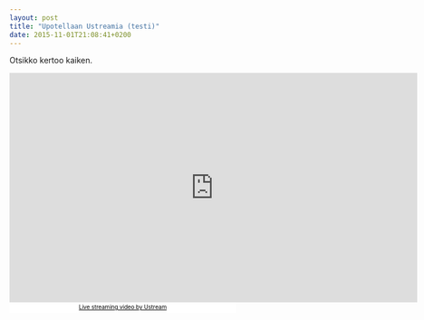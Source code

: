 ```yaml
---
layout: post
title: "Upotellaan Ustreamia (testi)"
date: 2015-11-01T21:08:41+0200
---
```


Otsikko kertoo kaiken. 

<iframe src="http://www.ustream.tv/embed/17728818?html5ui" style="border: 0 none transparent;"  webkitallowfullscreen allowfullscreen frameborder="no" width="720" height="405"></iframe><br /><a href="http://www.ustream.tv/" style="padding: 2px 0px 4px; width: 400px; background: #ffffff; display: block; color: #000000; font-weight: normal; font-size: 10px; text-decoration: underline; text-align: center;" target="_blank">Live streaming video by Ustream</a>